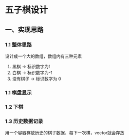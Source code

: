 # 五子棋设计

## 一、实现思路

### 1.1 整体思路

设计成一个大的数组，数组内有三种元素
1. 黑棋 -> 标识数字为1
2. 白棋 -> 标识数字为-1
3. 没有棋子 -> 标识数字为 0

### 1.1 棋盘显示

### 1.2 下棋

### 1.3 历史数据记录

用一个容器存放历史的棋子数据，每下一次棋，vector就会存放

